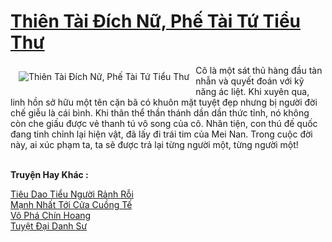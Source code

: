 <a href="https://truyenwiki.net/thien-tai-dich-nu-phe-tai-tu-tieu-thu.36071/" title="Thiên Tài Đích Nữ, Phế Tài Tứ Tiểu Thư"><h1>Thiên Tài Đích Nữ, Phế Tài Tứ Tiểu Thư</h1></a><div style="display:table"><img align="right" style="float: left; padding: 10px;" src="https://truyenwiki.net/a/img/str/src/36071.jpg" alt="Thiên Tài Đích Nữ, Phế Tài Tứ Tiểu Thư">Cô là một sát thủ hàng đầu tàn nhẫn và quyết đoán với kỹ năng ác liệt. Khi xuyên qua, linh hồn sở hữu một tên cặn bã có khuôn mặt tuyệt đẹp nhưng bị người đời chế giễu là cái bình. Khi thân thể thần thánh dần dần thức tỉnh, nó không còn che giấu được vẻ thanh tú vô song của cô. Nhân tiện, con thú đế quốc đang tinh chỉnh lại hiện vật, đã lấy đi trái tim của Mei Nan. Trong cuộc đời này, ai xúc phạm ta, ta sẽ được trả lại từng người một, từng người một!</div><p><br><b>Truyện Hay Khác :</b></p><a href="https://truyenwiki.net/tieu-dao-tieu-nguoi-ranh-roi.35999/" alt="Tiêu Dao Tiểu Người Rảnh Rỗi">Tiêu Dao Tiểu Người Rảnh Rỗi</a><br/><a href="https://github.com/nownovels/topcv/tree/master/truyenhay/35182" alt="Mạnh Nhất Tới Cửa Cuồng Tế">Mạnh Nhất Tới Cửa Cuồng Tế</a><br/><a href="https://sangtacviet.wordpress.com/2020/10/22/vo-pha-chin-hoang/" alt="Võ Phá Chín Hoang">Võ Phá Chín Hoang</a><br/><a href="https://github.com/nownovels/topcv/tree/master/truyenhay/35539" alt="Tuyệt Đại Danh Sư">Tuyệt Đại Danh Sư</a><br/>